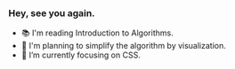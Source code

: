 ### Hey, see you again.

- 📚 I'm reading Introduction to Algorithms.
- 🥚 I'm planning to simplify the algorithm by visualization.
- 🐚 I’m currently focusing on CSS.
